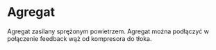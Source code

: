 # Agregat
Agregat zasilany sprężonym powietrzem.
Agregat można podłączyć w połączenie feedback wąż od kompresora do tłoka. 
